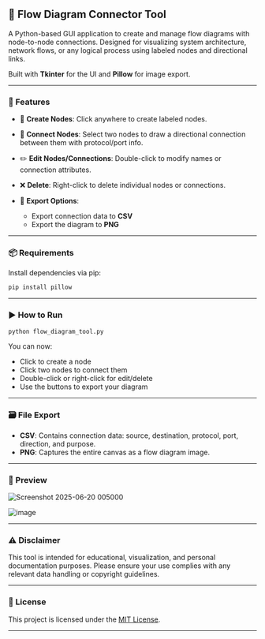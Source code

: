 ## 📘 Flow Diagram Connector Tool

A Python-based GUI application to create and manage flow diagrams with node-to-node connections. Designed for visualizing system architecture, network flows, or any logical process using labeled nodes and directional links.

Built with **Tkinter** for the UI and **Pillow** for image export.

---

### 🚀 Features

* 🧱 **Create Nodes**: Click anywhere to create labeled nodes.
* 🔗 **Connect Nodes**: Select two nodes to draw a directional connection between them with protocol/port info.
* ✏️ **Edit Nodes/Connections**: Double-click to modify names or connection attributes.
* ❌ **Delete**: Right-click to delete individual nodes or connections.
* 💾 **Export Options**:

  * Export connection data to **CSV**
  * Export the diagram to **PNG**

---

### 📦 Requirements

Install dependencies via pip:

```bash
pip install pillow
```

---

### ▶️ How to Run

```bash
python flow_diagram_tool.py
```

You can now:

* Click to create a node
* Click two nodes to connect them
* Double-click or right-click for edit/delete
* Use the buttons to export your diagram

---

### 🗃️ File Export

* **CSV**: Contains connection data: source, destination, protocol, port, direction, and purpose.
* **PNG**: Captures the entire canvas as a flow diagram image.

---

### 📸 Preview


![Screenshot 2025-06-20 005000](https://github.com/user-attachments/assets/4d130d1d-0b6c-428a-9c11-79a990be875e)


![image](https://github.com/user-attachments/assets/99d0e85b-b256-4ef5-974e-619152bef17b)

---

### ⚠️ Disclaimer

This tool is intended for educational, visualization, and personal documentation purposes. Please ensure your use complies with any relevant data handling or copyright guidelines.

---

### 📝 License

This project is licensed under the [MIT License](LICENSE).

---
